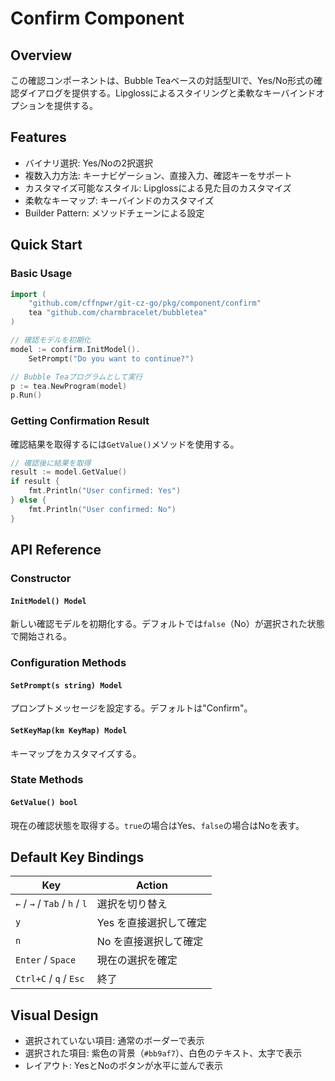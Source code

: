 # Confirm Component

## Overview

この確認コンポーネントは、Bubble Teaベースの対話型UIで、Yes/No形式の確認ダイアログを提供する。Lipglossによるスタイリングと柔軟なキーバインドオプションを提供する。

## Features

- バイナリ選択: Yes/Noの2択選択
- 複数入力方法: キーナビゲーション、直接入力、確認キーをサポート
- カスタマイズ可能なスタイル: Lipglossによる見た目のカスタマイズ
- 柔軟なキーマップ: キーバインドのカスタマイズ
- Builder Pattern: メソッドチェーンによる設定

## Quick Start

### Basic Usage

```go
import (
    "github.com/cffnpwr/git-cz-go/pkg/component/confirm"
    tea "github.com/charmbracelet/bubbletea"
)

// 確認モデルを初期化
model := confirm.InitModel().
    SetPrompt("Do you want to continue?")

// Bubble Teaプログラムとして実行
p := tea.NewProgram(model)
p.Run()
```

### Getting Confirmation Result

確認結果を取得するには`GetValue()`メソッドを使用する。

```go
// 確認後に結果を取得
result := model.GetValue()
if result {
    fmt.Println("User confirmed: Yes")
} else {
    fmt.Println("User confirmed: No")
}
```

## API Reference

### Constructor

#### `InitModel() Model`

新しい確認モデルを初期化する。デフォルトでは`false`（No）が選択された状態で開始される。

### Configuration Methods

#### `SetPrompt(s string) Model`

プロンプトメッセージを設定する。デフォルトは"Confirm"。

#### `SetKeyMap(km KeyMap) Model`

キーマップをカスタマイズする。

### State Methods

#### `GetValue() bool`

現在の確認状態を取得する。`true`の場合はYes、`false`の場合はNoを表す。

## Default Key Bindings

| Key                           | Action                 |
| ----------------------------- | ---------------------- |
| `←` / `→` / `Tab` / `h` / `l` | 選択を切り替え         |
| `y`                           | Yes を直接選択して確定 |
| `n`                           | No を直接選択して確定  |
| `Enter` / `Space`             | 現在の選択を確定       |
| `Ctrl+C` / `q` / `Esc`        | 終了                   |

## Visual Design

- 選択されていない項目: 通常のボーダーで表示
- 選択された項目: 紫色の背景（`#bb9af7`）、白色のテキスト、太字で表示
- レイアウト: YesとNoのボタンが水平に並んで表示
